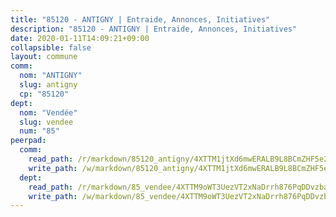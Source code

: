 ```yaml
---
title: "85120 - ANTIGNY | Entraide, Annonces, Initiatives"
description: "85120 - ANTIGNY | Entraide, Annonces, Initiatives"
date: 2020-01-11T14:09:21+09:00
collapsible: false
layout: commune
comm:
  nom: "ANTIGNY"
  slug: antigny
  cp: "85120"
dept:
  nom: "Vendée"
  slug: vendee
  num: "85"
peerpad:
  comm:
    read_path: /r/markdown/85120_antigny/4XTTM1jtXd6mwERALB9L8BCmZHF5e2CozzPGENLSKLK5HY8Vp
    write_path: /w/markdown/85120_antigny/4XTTM1jtXd6mwERALB9L8BCmZHF5e2CozzPGENLSKLK5HY8Vp-K3TgU9HmwWfyotdN6YuCCaPtpf67ZSyBXbtMYXfYSG7Uz1mUcdQX4SYupeE2sXFkSV93rogNN9LBmCnBARuFhD4gypVAuhX84rMWfJ6EnZzFPDvxgXWq882wdgqt53SaMo1H32T4
  dept:
    read_path: /r/markdown/85_vendee/4XTTM9oWT3UezVT2xNaDrrh876PqDDvzbaovSPP6P6ha63Ezk
    write_path: /w/markdown/85_vendee/4XTTM9oWT3UezVT2xNaDrrh876PqDDvzbaovSPP6P6ha63Ezk-K3TgTz4T2Ao5CxcmNgKRpi6DXEbSZWgvvZNdT7V4KiJycR1vvtGLxg5iYYYKajishdNzKNazAywn7vjwqtQs859ALiENaqFJQsULDwd4rYqVPy8n3JbNCeuPxinCnetCgcSuCcyv
---
```


